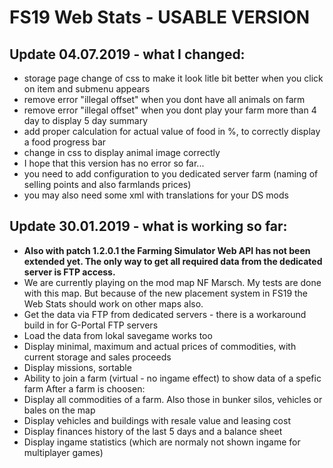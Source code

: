 # FS19 Web Stats - USABLE VERSION

## Update 04.07.2019 - what I changed:
- storage page change of css to make it look litle bit better when you click on item and submenu appears
- remove error "illegal offset" when you dont have all animals on farm
- remove error "illegal offset" when you dont play your farm more than 4 day to display 5 day summary
- add proper calculation for actual value of food in %, to correctly display a food progress bar
- change in css to display animal image correctly
- I hope that this version has no error so far...
- you need to add configuration to you dedicated server farm (naming of selling points and also farmlands prices)
- you may also need some xml with translations for your DS mods

## Update 30.01.2019 - what is working so far:
- **Also with patch 1.2.0.1 the Farming Simulator Web API has not been extended yet. The only way to get all required data from the dedicated server is FTP access.**
- We are currently playing on the mod map NF Marsch. My tests are done with this map. But because of the new placement system in FS19 the Web Stats should work on other maps also.
- Get the data via FTP from dedicated servers - there is a workaround build in for G-Portal FTP servers
- Load the data from lokal savegame works too
- Display minimal, maximum and actual prices of commodities, with current storage and sales proceeds
- Display missions, sortable
- Ability to join a farm (virtual - no ingame effect) to show data of a spefic farm
After a farm is choosen:
- Display all commodities of a farm. Also those in bunker silos, vehicles or bales on the map
- Display vehicles and buildings with resale value and leasing cost
- Display finances history of the last 5 days and a balance sheet
- Display ingame statistics (which are normaly not shown ingame for multiplayer games)
